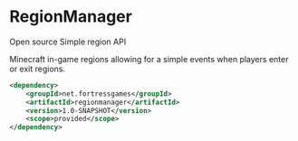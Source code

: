 # RegionManager
Open source Simple region API

Minecraft in-game regions allowing for a simple events when players enter or exit regions.

```xml
<dependency>
    <groupId>net.fortressgames</groupId>
    <artifactId>regionmanager</artifactId>
    <version>1.0-SNAPSHOT</version>
    <scope>provided</scope>
</dependency>
```

